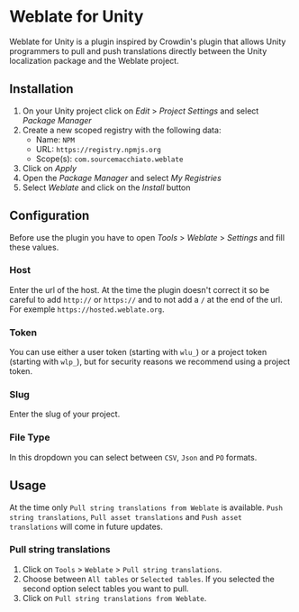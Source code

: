 # Weblate for Unity

Weblate for Unity is a plugin inspired by Crowdin's plugin that allows Unity programmers to pull and push translations directly between the Unity localization package and the Weblate project.

## Installation

1. On your Unity project click on *Edit* > *Project Settings* and select *Package Manager*
2. Create a new scoped registry with the following data:
   - Name: `NPM`
   - URL: `https://registry.npmjs.org`
   - Scope(s): `com.sourcemacchiato.weblate`
3. Click on *Apply*
4. Open the *Package Manager* and select *My Registries*
5. Select *Weblate* and click on the *Install* button

## Configuration

Before use the plugin you have to open *Tools* > *Weblate* > *Settings* and fill these values.

### Host

Enter the url of the host. At the time the plugin doesn't correct it so be careful to add `http://` or `https://` and to not add a `/` at the end of the url. For exemple `https://hosted.weblate.org`.

### Token

You can use either a user token (starting with `wlu_`) or a project token (starting with `wlp_`), but for security reasons we recommend using a project token.

### Slug

Enter the slug of your project.

### File Type

In this dropdown you can select between `CSV`, `Json` and `PO` formats.

## Usage

At the time only `Pull string translations from Weblate` is available. `Push string translations`, `Pull asset translations` and `Push asset translations` will come in future updates.

### Pull string translations

1. Click on `Tools` > `Weblate` > `Pull string translations`.
2. Choose between `All tables` or `Selected tables`. If you selected the second option select tables you want to pull.
3. Click on `Pull string translations from Weblate`.